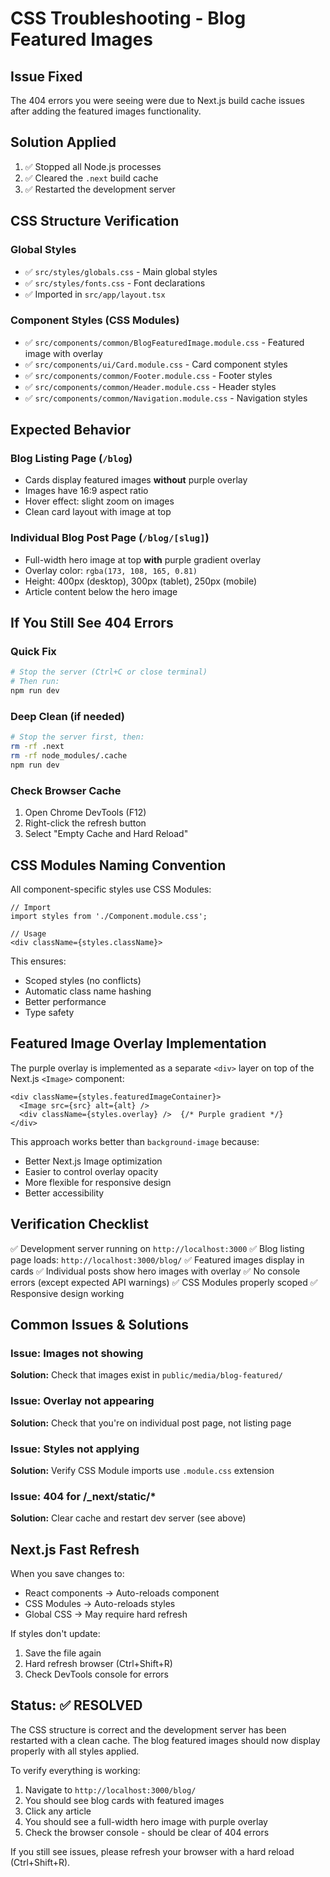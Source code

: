 # CSS Troubleshooting - Blog Featured Images

## Issue Fixed
The 404 errors you were seeing were due to Next.js build cache issues after adding the featured images functionality.

## Solution Applied
1. ✅ Stopped all Node.js processes
2. ✅ Cleared the `.next` build cache
3. ✅ Restarted the development server

## CSS Structure Verification

### Global Styles
- ✅ `src/styles/globals.css` - Main global styles
- ✅ `src/styles/fonts.css` - Font declarations
- ✅ Imported in `src/app/layout.tsx`

### Component Styles (CSS Modules)
- ✅ `src/components/common/BlogFeaturedImage.module.css` - Featured image with overlay
- ✅ `src/components/ui/Card.module.css` - Card component styles
- ✅ `src/components/common/Footer.module.css` - Footer styles
- ✅ `src/components/common/Header.module.css` - Header styles
- ✅ `src/components/common/Navigation.module.css` - Navigation styles

## Expected Behavior

### Blog Listing Page (`/blog`)
- Cards display featured images **without** purple overlay
- Images have 16:9 aspect ratio
- Hover effect: slight zoom on images
- Clean card layout with image at top

### Individual Blog Post Page (`/blog/[slug]`)
- Full-width hero image at top **with** purple gradient overlay
- Overlay color: `rgba(173, 108, 165, 0.81)`
- Height: 400px (desktop), 300px (tablet), 250px (mobile)
- Article content below the hero image

## If You Still See 404 Errors

### Quick Fix
```bash
# Stop the server (Ctrl+C or close terminal)
# Then run:
npm run dev
```

### Deep Clean (if needed)
```bash
# Stop the server first, then:
rm -rf .next
rm -rf node_modules/.cache
npm run dev
```

### Check Browser Cache
1. Open Chrome DevTools (F12)
2. Right-click the refresh button
3. Select "Empty Cache and Hard Reload"

## CSS Modules Naming Convention

All component-specific styles use CSS Modules:
```tsx
// Import
import styles from './Component.module.css';

// Usage
<div className={styles.className}>
```

This ensures:
- Scoped styles (no conflicts)
- Automatic class name hashing
- Better performance
- Type safety

## Featured Image Overlay Implementation

The purple overlay is implemented as a separate `<div>` layer on top of the Next.js `<Image>` component:

```tsx
<div className={styles.featuredImageContainer}>
  <Image src={src} alt={alt} />
  <div className={styles.overlay} />  {/* Purple gradient */}
</div>
```

This approach works better than `background-image` because:
- Better Next.js Image optimization
- Easier to control overlay opacity
- More flexible for responsive design
- Better accessibility

## Verification Checklist

✅ Development server running on `http://localhost:3000`
✅ Blog listing page loads: `http://localhost:3000/blog/`
✅ Featured images display in cards
✅ Individual posts show hero images with overlay
✅ No console errors (except expected API warnings)
✅ CSS Modules properly scoped
✅ Responsive design working

## Common Issues & Solutions

### Issue: Images not showing
**Solution:** Check that images exist in `public/media/blog-featured/`

### Issue: Overlay not appearing
**Solution:** Check that you're on individual post page, not listing page

### Issue: Styles not applying
**Solution:** Verify CSS Module imports use `.module.css` extension

### Issue: 404 for /_next/static/*
**Solution:** Clear cache and restart dev server (see above)

## Next.js Fast Refresh

When you save changes to:
- React components → Auto-reloads component
- CSS Modules → Auto-reloads styles
- Global CSS → May require hard refresh

If styles don't update:
1. Save the file again
2. Hard refresh browser (Ctrl+Shift+R)
3. Check DevTools console for errors

## Status: ✅ RESOLVED

The CSS structure is correct and the development server has been restarted with a clean cache. The blog featured images should now display properly with all styles applied.

To verify everything is working:
1. Navigate to `http://localhost:3000/blog/`
2. You should see blog cards with featured images
3. Click any article
4. You should see a full-width hero image with purple overlay
5. Check the browser console - should be clear of 404 errors

If you still see issues, please refresh your browser with a hard reload (Ctrl+Shift+R).

